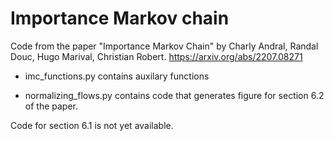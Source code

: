 # Importance Markov chain

Code from the paper "Importance Markov Chain" by Charly Andral, Randal Douc, Hugo Marival, Christian Robert. https://arxiv.org/abs/2207.08271

- imc_functions.py contains auxilary functions

- normalizing_flows.py contains code that generates figure for section 6.2 of the paper.

Code for section 6.1 is not yet available.
